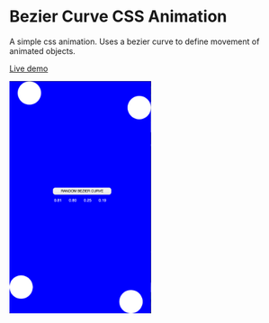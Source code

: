 <h1>Bezier Curve CSS Animation</h1>

<p>A simple css animation. Uses a bezier curve to define movement of animated objects.</p>

<a href="https://vxxce.github.io/Bezier-Animation">Live demo</a>

<img src="https://github.com/vxxce/Bezier-Animation/blob/master/sc.png" width="50%" alt="Screenshot of CSS animation"/>
